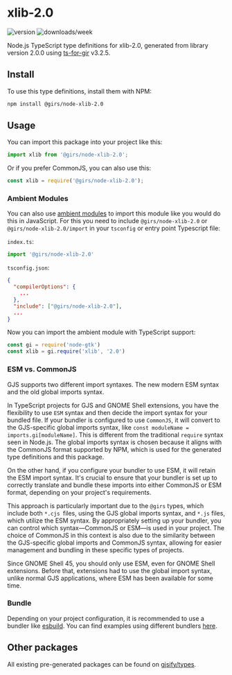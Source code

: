 
# xlib-2.0

![version](https://img.shields.io/npm/v/@girs/node-xlib-2.0)
![downloads/week](https://img.shields.io/npm/dw/@girs/node-xlib-2.0)


Node.js TypeScript type definitions for xlib-2.0, generated from library version 2.0.0 using [ts-for-gir](https://github.com/gjsify/ts-for-gir) v3.2.5.


## Install

To use this type definitions, install them with NPM:
```bash
npm install @girs/node-xlib-2.0
```

## Usage

You can import this package into your project like this:
```ts
import xlib from '@girs/node-xlib-2.0';
```

Or if you prefer CommonJS, you can also use this:
```ts
const xlib = require('@girs/node-xlib-2.0');
```

### Ambient Modules

You can also use [ambient modules](https://github.com/gjsify/ts-for-gir/tree/main/packages/cli#ambient-modules) to import this module like you would do this in JavaScript.
For this you need to include `@girs/node-xlib-2.0` or `@girs/node-xlib-2.0/import` in your `tsconfig` or entry point Typescript file:

`index.ts`:
```ts
import '@girs/node-xlib-2.0'
```

`tsconfig.json`:
```json
{
  "compilerOptions": {
    ...
  },
  "include": ["@girs/node-xlib-2.0"],
  ...
}
```

Now you can import the ambient module with TypeScript support: 

```ts
const gi = require('node-gtk')
const xlib = gi.require('xlib', '2.0')
```



### ESM vs. CommonJS

GJS supports two different import syntaxes. The new modern ESM syntax and the old global imports syntax.

In TypeScript projects for GJS and GNOME Shell extensions, you have the flexibility to use `ESM` syntax and then decide the import syntax for your bundled file. If your bundler is configured to use `CommonJS`, it will convert to the GJS-specific global imports syntax, like `const moduleName = imports.gi[moduleName]`. This is different from the traditional `require` syntax seen in Node.js. The global imports syntax is chosen because it aligns with the CommonJS format supported by NPM, which is used for the generated type definitions and this package.

On the other hand, if you configure your bundler to use ESM, it will retain the ESM import syntax. It's crucial to ensure that your bundler is set up to correctly translate and bundle these imports into either CommonJS or ESM format, depending on your project's requirements.

This approach is particularly important due to the `@girs` types, which include both `*.cjs `files, using the GJS global imports syntax, and `*.js` files, which utilize the ESM syntax. By appropriately setting up your bundler, you can control which syntax—CommonJS or ESM—is used in your project. The choice of CommonJS in this context is also due to the similarity between the GJS-specific global imports and CommonJS syntax, allowing for easier management and bundling in these specific types of projects.

Since GNOME Shell 45, you should only use ESM, even for GNOME Shell extensions. Before that, extensions had to use the global import syntax, unlike normal GJS applications, where ESM has been available for some time.

### Bundle

Depending on your project configuration, it is recommended to use a bundler like [esbuild](https://esbuild.github.io/). You can find examples using different bundlers [here](https://github.com/gjsify/ts-for-gir/tree/main/examples).

## Other packages

All existing pre-generated packages can be found on [gjsify/types](https://github.com/gjsify/types).

